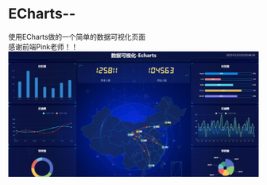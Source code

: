 # ECharts--
使用ECharts做的一个简单的数据可视化页面  
感谢前端Pink老师！！  
![最终结果](https://raw.githubusercontent.com/beautyan13/ECharts--/master/imgs/%E7%BB%93%E6%9E%9C%E7%A4%BA%E6%84%8F%E5%9B%BE.JPG)

